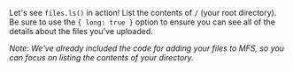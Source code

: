 Let's see `files.ls()` in action! List the contents of `/` (your root directory). Be sure to use the `{ long: true }` option to ensure you can see all of the details about the files you've uploaded.

_Note: We've already included the code for adding your files to MFS, so you can
focus on listing the contents of your directory._
